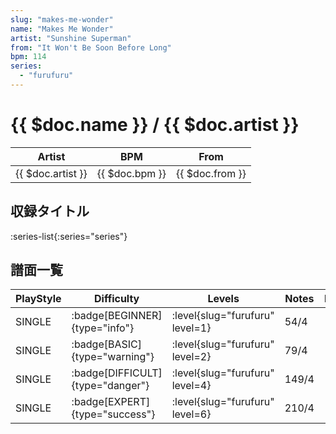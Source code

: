 ```yaml
---
slug: "makes-me-wonder"
name: "Makes Me Wonder"
artist: "Sunshine Superman"
from: "It Won't Be Soon Before Long"
bpm: 114
series:
  - "furufuru"
---
```


# {{ $doc.name }} / {{ $doc.artist }}

|Artist|BPM|From|
|------|---|----|
|{{ $doc.artist }}|{{ $doc.bpm }}|{{ $doc.from }}|

## 収録タイトル

:series-list{:series="series"}

## 譜面一覧

|PlayStyle|Difficulty|Levels|Notes|Movie|
|---------|----------|------|-----|-----|
|SINGLE| :badge[BEGINNER]{type="info"}|<div class="field is-grouped is-grouped-multiline"> :level{slug="furufuru" level=1}</div>|54/4||
|SINGLE| :badge[BASIC]{type="warning"}|<div class="field is-grouped is-grouped-multiline"> :level{slug="furufuru" level=2}</div>|79/4||
|SINGLE| :badge[DIFFICULT]{type="danger"}|<div class="field is-grouped is-grouped-multiline"> :level{slug="furufuru" level=4}</div>|149/4||
|SINGLE| :badge[EXPERT]{type="success"}|<div class="field is-grouped is-grouped-multiline"> :level{slug="furufuru" level=6}</div>|210/4||
